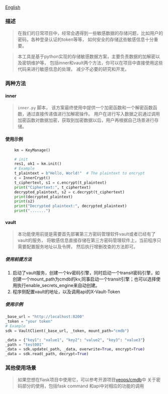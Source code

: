 [English](README_en.md)
### 描述
> 在我们的日常项目中，经常会遇得到一些敏感数据的存储问题，比如用户的密码，各种登录认证的token等等，
> 如何安全的存储这些敏感信息十分重要。

> 本工具是基于python实现的存储敏感数据方案，主要负责数据的加解密以及密钥维护等，
> 包括inner和vault两个方法，你可以在项目中直接使用这些代码来进行敏感信息的处理，
> 减少不必要的研究和开发。

### 两种方法
#### inner
> `inner.py` 脚本， 该方案最终使用中提供一个加密函数和一个解密函数函数，通过直接传递值进行加解密操作。
> 用户在进行写入数据之前通过调用加密函数对数据加密，获取到加密数据以后，用户再根据自己场景进行存储。

#### 使用示例
```python
    km = KeyManage()

    # init
    res1, ok1 = km.init()
    # Example
    t_plaintext = b"Hello, World!"  # The plaintext to encrypt
    c = InnerCrypt()
    t_ciphertext, s1 = c.encrypt(t_plaintext)
    print("Ciphertext:", t_ciphertext)
    decrypted_plaintext, s2 = c.decrypt(t_ciphertext)
    print(decrypted_plaintext)
    print(s2)
    print("Decrypted plaintext:", decrypted_plaintext)
    print(".......")
```

#### vault
> 本功能使用前提是需要首先部署第三方密码管理软件vault或者已经有了vault的服务，
> 将敏感信息直接存储在第三方密码管理软件上，当前程序只需要配置服务地址以及令牌，
> 然后执行增删改查的方法即可。

##### 使用前提方法
1. 启动了vault服务，创建一个kv密码引擎，同时启动一个transit密码引擎，如创建一个mount_path为cmdb的kv,同事启动一个transit引擎；也可以选择使用执行enable_secrets_engine来自动创建。
2. 程序侧配置vault的地址，以及调用api的X-Vault-Token

##### 使用示例
```python
_base_url = "http://localhost:8200"
_token = "your token"
# Example
sdk = VaultClient(_base_url, _token, mount_path="cmdb")

_data = {"key1": "value1", "key2": "value2", "key3": "value3"}
_path = "test001"
_data = sdk.update(_path, _data, overwrite=True, encrypt=True)
_data = sdk.read(_path, decrypt=True)
```

### 其他使用场景
> 如果您想在flask项目中使用它，可以参考开源项目[veops/cmdb](http://github.com/veops/cmdb)中
> 关于密码部分的使用，包括fask command 和api中对相应的功能的调用